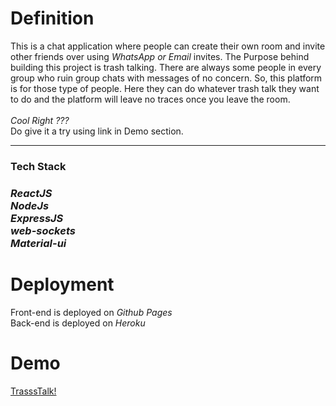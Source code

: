 <h1>Definition</h1>
This is a chat application where people can create their own room and invite other friends over using <i>WhatsApp or Email</i> invites.
The Purpose behind building this project is trash talking. There are always some people in every group who ruin group chats with messages of no concern.
So, this platform is for those type of people. Here they can do whatever trash talk they want to do and the platform will leave no traces once you leave the room.
 <br><br>
 <i>Cool Right ???</i><br>
 Do give it a try using link in Demo section.
 <hr>
 <h3>Tech Stack<h3>
 <i>ReactJS<br>
  NodeJs<br>
  ExpressJS<br>
  web-sockets<br>
  Material-ui
  </i>
  
  <h1>Deployment</h1>
  Front-end is deployed on <i>Github Pages</i><br>
  Back-end is deployed on <i>Heroku</i>
  
  <h1>Demo</h1>
  <a href="https://rnkjoshi.github.io/trassshtalk/#/">TrasssTalk!</a>
